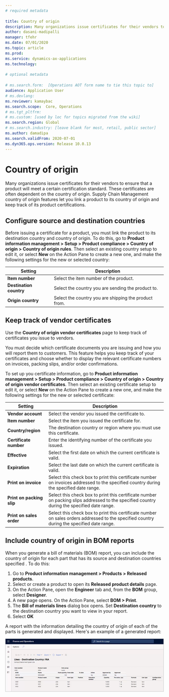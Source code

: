 ```yaml
---
# required metadata

title: Country of origin
description: Many organizations issue certificates for their vendors to ensure that a product will meet a certain certification standard. These certificates are often dependent on the country of origin. Supply Chain Management country of origin features let you link a product to its country of origin and keep track of its product certifications.
author: dasani-madipalli
manager: tfehr
ms.date: 07/01/2020
ms.topic: article
ms.prod: 
ms.service: dynamics-ax-applications
ms.technology: 

# optional metadata

# ms.search.form:  [Operations AOT form name to tie this topic to]
audience: Application User
# ms.devlang: 
ms.reviewer: kamaybac
ms.search.scope:  Core, Operations
# ms.tgt_pltfrm: 
# ms.custom: [used by loc for topics migrated from the wiki]
ms.search.region: Global
# ms.search.industry: [leave blank for most, retail, public sector]
ms.author: damadipa
ms.search.validFrom: 2020-07-01
ms.dyn365.ops.version: Release 10.0.13
---
```


# Country of origin

Many organizations issue certificates for their vendors to ensure that a product will meet a certain certification standard. These certificates are often dependent on the country of origin. Supply Chain Management country of origin features let you link a product to its country of origin and keep track of its product certifications.

<!-- KFM: If this feature is primary (or exclusively) intended to relate to hazardous and/or dual-use materials, we should mention that here. -->

## Configure source and destination countries

Before issuing a certificate for a product, you must link the product to its destination country and country of origin. To do this, go to **Product information management \> Setup \> Product compliance \> Country of origin \> Country of origin rules**. Then select an existing country setup to edit it, or select **New** on the Action Pane to create a new one, and make the following settings for the new or selected country:

| **Setting** | **Description** |
| --- | --- |
| **Item number** | Select the item number of the product. |
| **Destination country** | Select the country you are sending the product to. |
| **Origin country** | Select the country you are shipping the product from. |

<!-- KFM: Explain any effects of these settings. For example, how do these affect the invoices, packing slips, and/or sales orders? How do these affect certificates entered on the **Country of origin vendor certificates** page? What about BOM reports? -->

## Keep track of vendor certificates

Use the **Country of origin vendor certificates** page to keep track of certificates you issue to vendors.

You must decide which certificate documents you are issuing and how you will report them to customers. This feature helps you keep track of your certificates and choose whether to display the relevant certificate numbers on invoices, packing slips, and/or order confirmations.

To set up you certificate information, go to **Product information management \> Setup \> Product compliance \> Country of origin \> Country of origin vendor certificates**. Then select an existing certificate setup to edit it, or select **New** on the Action Pane to create a new one, and make the following settings for the new or selected certificate:

| **Setting** | **Description** |
| --- | --- |
| **Vendor account** | Select the vendor you issued the certificate to. |
| **Item number** | Select the item you issued the certificate for. |
| **Country/region** | The destination country or region where you must use this certificate. <!--KFM: I assumed this--true? Or is this the vendor country? How does this relate to the settings on the **Country of origin rules** page? --> |
| **Certificate number** | Enter the identifying number of the certificate you issued. |
| **Effective** | Select the first date on which the current certificate is valid.|
| **Expiration** | Select the last date on which the current certificate is valid. |
| **Print on invoice** | Select this check box to print this certificate number on invoices addressed to the specified country during the specified date range. |
| **Print on packing slip** | Select this check box to print this certificate number on packing slips addressed to the specified country during the specified date range. |
| **Print on sales order** | Select this check box to print this certificate number on sales orders addressed to the specified country during the specified date range. |

## Include country of origin in BOM reports

When you generate a bill of materials (BOM) report, you can include the country of origin for each part that has its source and destination countries specified <!--KFM: Specified where, on the **Country of origin rules** page? -->. To do this:

1. Go to **Product information management \> Products \> Released products**.
1. Select or create a product to open its **Released product details** page.
1. On the Action Pane, open the **Engineer** tab and, from the **BOM** group, select **Designer**.
1. A new page opens. On the Action Pane, select **BOM > Print**.
1. The **Bill of materials lines** dialog box opens. Set **Destination country** to the destination country you want to view in your report.
1. Select **OK**

A report with the information detailing the country of origin of each of the parts is generated and displayed. Here's an example of a generated report:

![Country of origin report](media/country-of-origin-report.png "Country of origin report")
